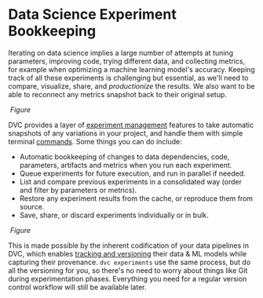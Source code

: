 # Data Science Experiment Bookkeeping

Iterating on data science implies a large number of attempts at tuning
parameters, improving code, trying different data, and collecting metrics, for
example when optimizing a machine learning model's accuracy. Keeping track of
all these <abbr>experiments</abbr> is challenging but essential, as we'll need
to compare, visualize, share, and _productionize_ the results. We also want to
be able to reconnect any metrics snapshot back to their original setup.

![]() _Figure_

DVC provides a layer of
[experiment management](/doc/user-guide/experiment-management) features to take
automatic snapshots of any variations in your project, and handle them with
simple terminal [commands](/doc/command-reference/exp). Some things you can do
include:

- Automatic bookkeeping of changes to data dependencies, code,
  <abbr>parameters</abbr>, artifacts and <abbr>metrics</abbr> when you run each
  experiment.
- Queue experiments for future execution, and run in parallel if needed.
- List and compare previous experiments in a consolidated way (order and filter
  by parameters or metrics).
- Restore any experiment results from the <abbr>cache</abbr>, or reproduce them
  from source.
- Save, share, or discard experiments individually or in bulk.

![]() _Figure_

This is made possible by the inherent codification of your data pipelines in
DVC, which enables
[tracking and versioning](/doc/use-cases/versioning-data-and-model-files) their
data & ML models while capturing their provenance. `dvc experiments` use the
same process, but do all the versioning for you, so there's no need to worry
about things like Git during experimentation phases. Everything you need for a
regular version control workflow will still be available later.
